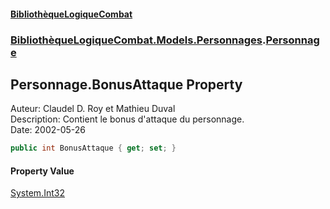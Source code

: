 #### [BibliothèqueLogiqueCombat](readme.md 'readme')
### [BibliothèqueLogiqueCombat.Models.Personnages](readme.md#BibliothèqueLogiqueCombat.Models.Personnages 'BibliothèqueLogiqueCombat.Models.Personnages').[Personnage](BibliothèqueLogiqueCombat.Models.Personnages.Personnage.md 'BibliothèqueLogiqueCombat.Models.Personnages.Personnage')

## Personnage.BonusAttaque Property

Auteur: Claudel D. Roy et Mathieu Duval    
Description: Contient le bonus d'attaque du personnage.     
Date:  2002-05-26

```csharp
public int BonusAttaque { get; set; }
```

#### Property Value
[System.Int32](https://docs.microsoft.com/en-us/dotnet/api/System.Int32 'System.Int32')